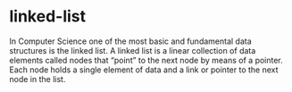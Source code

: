 # linked-list
In Computer Science one of the most basic and fundamental data structures is the linked list. A linked list is a linear collection of data elements called nodes that “point” to the next node by means of a pointer. Each node holds a single element of data and a link or pointer to the next node in the list.
